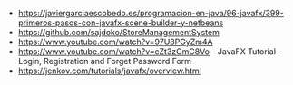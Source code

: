 - https://javiergarciaescobedo.es/programacion-en-java/96-javafx/399-primeros-pasos-con-javafx-scene-builder-y-netbeans
- https://github.com/sajdoko/StoreManagementSystem
- https://www.youtube.com/watch?v=97U8PGyZm4A
- https://www.youtube.com/watch?v=cZt3zGmC8Vo - JavaFX Tutorial - Login, Registration and Forget Password Form
- https://jenkov.com/tutorials/javafx/overview.html
